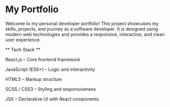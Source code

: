 # My Portfolio

Welcome to my personal developer portfolio! This project showcases my skills, projects, and journey as a software developer. It is designed using modern web technologies and provides a responsive, interactive, and clean user experience.

** Tech Stack **

React.js – Core frontend framework

JavaScript (ES6+) – Logic and interactivity

HTML5 – Markup structure

SCSS / CSS3 – Styling and responsiveness

JSX – Declarative UI with React components
